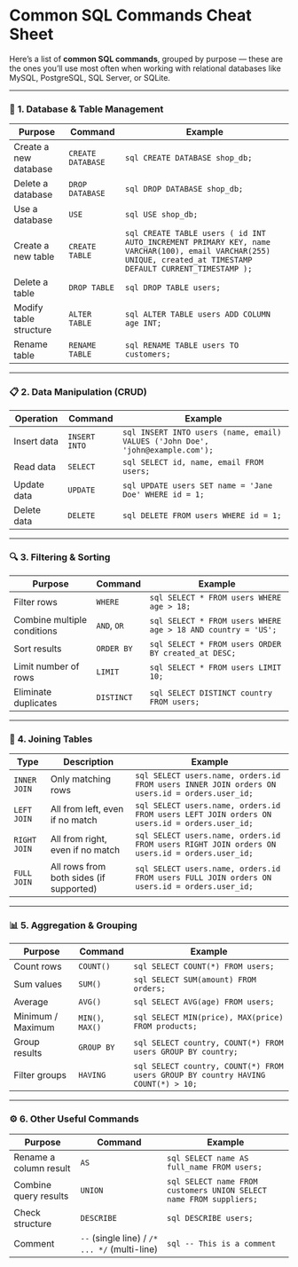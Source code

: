 # Common SQL Commands Cheat Sheet

Here’s a list of **common SQL commands**, grouped by purpose — these are the ones you’ll use most often when working with relational databases like MySQL, PostgreSQL, SQL Server, or SQLite.

---

### 🧱 **1. Database & Table Management**

| Purpose                | Command           | Example                                                                                                                                                        |
| ---------------------- | ----------------- | -------------------------------------------------------------------------------------------------------------------------------------------------------------- |
| Create a new database  | `CREATE DATABASE` | `sql CREATE DATABASE shop_db; `                                                                                                                                |
| Delete a database      | `DROP DATABASE`   | `sql DROP DATABASE shop_db; `                                                                                                                                  |
| Use a database         | `USE`             | `sql USE shop_db; `                                                                                                                                            |
| Create a new table     | `CREATE TABLE`    | `sql CREATE TABLE users ( id INT AUTO_INCREMENT PRIMARY KEY, name VARCHAR(100), email VARCHAR(255) UNIQUE, created_at TIMESTAMP DEFAULT CURRENT_TIMESTAMP ); ` |
| Delete a table         | `DROP TABLE`      | `sql DROP TABLE users; `                                                                                                                                       |
| Modify table structure | `ALTER TABLE`     | `sql ALTER TABLE users ADD COLUMN age INT; `                                                                                                                   |
| Rename table           | `RENAME TABLE`    | `sql RENAME TABLE users TO customers; `                                                                                                                        |

---

### 📋 **2. Data Manipulation (CRUD)**

| Operation   | Command       | Example                                                                         |
| ----------- | ------------- | ------------------------------------------------------------------------------- |
| Insert data | `INSERT INTO` | `sql INSERT INTO users (name, email) VALUES ('John Doe', 'john@example.com'); ` |
| Read data   | `SELECT`      | `sql SELECT id, name, email FROM users; `                                       |
| Update data | `UPDATE`      | `sql UPDATE users SET name = 'Jane Doe' WHERE id = 1; `                         |
| Delete data | `DELETE`      | `sql DELETE FROM users WHERE id = 1; `                                          |

---

### 🔍 **3. Filtering & Sorting**

| Purpose                     | Command     | Example                                                       |
| --------------------------- | ----------- | ------------------------------------------------------------- |
| Filter rows                 | `WHERE`     | `sql SELECT * FROM users WHERE age > 18; `                    |
| Combine multiple conditions | `AND`, `OR` | `sql SELECT * FROM users WHERE age > 18 AND country = 'US'; ` |
| Sort results                | `ORDER BY`  | `sql SELECT * FROM users ORDER BY created_at DESC; `          |
| Limit number of rows        | `LIMIT`     | `sql SELECT * FROM users LIMIT 10; `                          |
| Eliminate duplicates        | `DISTINCT`  | `sql SELECT DISTINCT country FROM users; `                    |

---

### 🔗 **4. Joining Tables**

| Type         | Description                             | Example                                                                                        |
| ------------ | --------------------------------------- | ---------------------------------------------------------------------------------------------- |
| `INNER JOIN` | Only matching rows                      | `sql SELECT users.name, orders.id FROM users INNER JOIN orders ON users.id = orders.user_id; ` |
| `LEFT JOIN`  | All from left, even if no match         | `sql SELECT users.name, orders.id FROM users LEFT JOIN orders ON users.id = orders.user_id; `  |
| `RIGHT JOIN` | All from right, even if no match        | `sql SELECT users.name, orders.id FROM users RIGHT JOIN orders ON users.id = orders.user_id; ` |
| `FULL JOIN`  | All rows from both sides (if supported) | `sql SELECT users.name, orders.id FROM users FULL JOIN orders ON users.id = orders.user_id; `  |

---

### 📊 **5. Aggregation & Grouping**

| Purpose           | Command          | Example                                                                           |
| ----------------- | ---------------- | --------------------------------------------------------------------------------- |
| Count rows        | `COUNT()`        | `sql SELECT COUNT(*) FROM users; `                                                |
| Sum values        | `SUM()`          | `sql SELECT SUM(amount) FROM orders; `                                            |
| Average           | `AVG()`          | `sql SELECT AVG(age) FROM users; `                                                |
| Minimum / Maximum | `MIN()`, `MAX()` | `sql SELECT MIN(price), MAX(price) FROM products; `                               |
| Group results     | `GROUP BY`       | `sql SELECT country, COUNT(*) FROM users GROUP BY country; `                      |
| Filter groups     | `HAVING`         | `sql SELECT country, COUNT(*) FROM users GROUP BY country HAVING COUNT(*) > 10; ` |

---

### ⚙️ **6. Other Useful Commands**

| Purpose                | Command                                       | Example                                                             |
| ---------------------- | --------------------------------------------- | ------------------------------------------------------------------- |
| Rename a column result | `AS`                                          | `sql SELECT name AS full_name FROM users; `                         |
| Combine query results  | `UNION`                                       | `sql SELECT name FROM customers UNION SELECT name FROM suppliers; ` |
| Check structure        | `DESCRIBE`                                    | `sql DESCRIBE users; `                                              |
| Comment                | `--` (single line) / `/* ... */` (multi-line) | `sql -- This is a comment `                                         |

